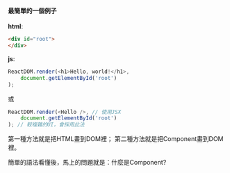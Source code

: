 #### 最簡單的一個例子

**html**:
```html
<div id="root">
</div>
```

**js**:
```js
ReactDOM.render(<h1>Hello, world!</h1>, 
    document.getElementById('root')
);
```
或
```js
ReactDOM.render(<Hello />, // 使用JSX
    document.getElementById('root') 
); // 較複雜的UI，會採用此法
```

第一種方法就是把HTML畫到DOM裡；
第二種方法就是把Component畫到DOM裡。

簡單的語法看懂後，馬上的問題就是：什麼是Component?